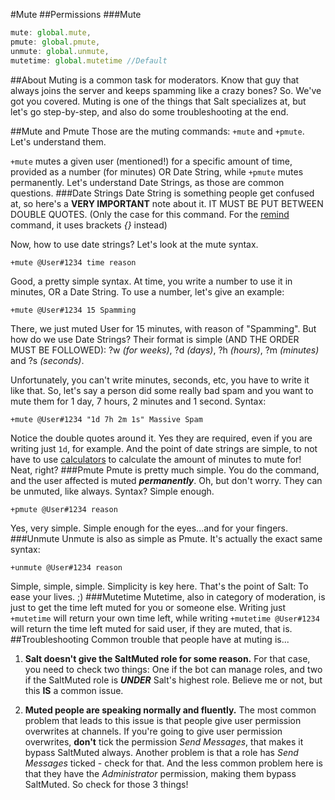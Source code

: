 #Mute
##Permissions
###Mute
```js
mute: global.mute,
pmute: global.pmute,
unmute: global.unmute,
mutetime: global.mutetime //Default
```
##About
Muting is a common task for moderators. Know that guy that always joins the server and keeps spamming like a crazy bones? So. We've got you covered. Muting is one of the things that Salt specializes at, but let's go step-by-step, and also do some troubleshooting at the end.

##Mute and Pmute
Those are the muting commands: `+mute` and `+pmute`. Let's understand them.

`+mute` mutes a given user (mentioned!) for a specific amount of time, provided as a number (for minutes) OR Date String, while `+pmute` mutes permanently. Let's understand Date Strings, as those are common questions.
###Date Strings
Date String is something people get confused at, so here's a **VERY IMPORTANT** note about it. IT MUST BE PUT BETWEEN DOUBLE QUOTES. (Only the case for this command. For the [remind](./remind.md) command, it uses brackets _{}_ instead)

Now, how to use date strings? Let's look at the mute syntax.

`+mute @User#1234 time reason`

Good, a pretty simple syntax. At time, you write a number to use it in minutes, OR a Date String. To use a number, let's give an example:

`+mute @User#1234 15 Spamming`

There, we just muted User for 15 minutes, with reason of "Spamming". But how do we use Date Strings?
Their format is simple (AND THE ORDER MUST BE FOLLOWED): ?w _(for weeks)_, ?d _(days)_, ?h _(hours)_, ?m _(minutes)_ and ?s _(seconds)_.

Unfortunately, you can't write minutes, seconds, etc, you have to write it like that. So, let's say a person did some really bad spam and you want to mute them for 1 day, 7 hours, 2 minutes and 1 second. Syntax:

`+mute @User#1234 "1d 7h 2m 1s" Massive Spam`

Notice the double quotes around it. Yes they are required, even if you are writing just `1d`, for example. And the point of date strings are simple, to not have to use [calculators](./calc.md) to calculate the amount of minutes to mute for! Neat, right?
###Pmute
Pmute is pretty much simple. You do the command, and the user affected is muted ***__permanently__***. Oh, but don't worry. They can be unmuted, like always. Syntax? Simple enough.

`+pmute @User#1234 reason`

Yes, very simple. Simple enough for the eyes...and for your fingers.
###Unmute
Unmute is also as simple as Pmute. It's actually the exact same syntax:

`+unmute @User#1234 reason`

Simple, simple, simple. Simplicity is key here. That's the point of Salt: To ease your lives. ;)
###Mutetime
Mutetime, also in category of moderation, is just to get the time left muted for you or someone else. Writing just `+mutetime` will return your own time left, while writing `+mutetime @User#1234` will return the time left muted for said user, if they are muted, that is.
##Troubleshooting
Common trouble that people have at muting is...

1. **Salt doesn't give the SaltMuted role for some reason.**
For that case, you need to check two things: One if the bot can manage roles, and two if the SaltMuted role is ***UNDER*** Salt's highest role. Believe me or not, but this **IS** a common issue.

2. **Muted people are speaking normally and fluently.** The most common problem that leads to this issue is that people give user permission overwrites at channels. If you're going to give user permission overwrites, **don't** tick the permission _Send Messages_, that makes it bypass SaltMuted always. Another problem is that a role has _Send Messages_ ticked - check for that. And the less common problem here is that they have the _Administrator_ permission, making them bypass SaltMuted. So check for those 3 things!